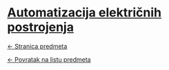 # [Automatizacija električnih postrojenja](https://www.github.com/studosi-fer/AEP)
[<- Stranica predmeta](https://www.fer.unizg.hr/predmet/aep)

[<- Povratak na listu predmeta](https://www.github.com/studosi/FER)